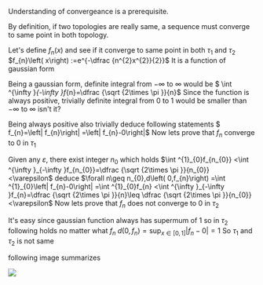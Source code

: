 
Understanding of convergeance is a prerequisite.
  

By definition, if two topologies are really same, a sequence must converge to same point in both topology.

Let's define $f_{n}\left( x\right)$ and see if it converge to same point in both $\tau _{1}$ and $\tau _{2}$
$f_{n}\left( x\right) :=e^{-\dfrac {n^{2}x^{2}}{2}}$
It is a function of gaussian form

Being a gaussian form, definite integral from $-\infty$ to $\infty$ would be
$ \int ^{\infty }_{-\infty }f_{n}=\dfrac {\sqrt {2\times \pi }}{n}$
Since the function is always positive, trivially definite integral from 0 to 1 would be smaller than $-\infty$ to $\infty$ isn't it?

Being always positive also trivially deduce following statements
$ f_{n}=\left| f_{n}\right| =\left| f_{n}-0\right|$
Now lets prove that $f_{n}$ converge to 0 in $\tau_{1}$

Given any $\varepsilon$, there exist integer $n_{0}$ which holds
$\int ^{1}_{0}f_{n_{0}} <\int ^{\infty }_{-\infty }f_{n_{0}}=\dfrac {\sqrt {2\times \pi }}{n_{0}} <\varepsilon$
deduce
$\forall n\geq n_{0},d\left( 0,f_{n}\right) =\int ^{1}_{0}\left| f_{n}-0\right| =\int ^{1}_{0}f_{n} <\int ^{\infty }_{-\infty }f_{n}=\dfrac {\sqrt {2\times \pi }}{n}\leq \dfrac {\sqrt {2\times \pi }}{n_{0}} <\varepsilon$
Now lets prove that $f_{n}$ does not converge to 0 in $\tau_{2}$

It's easy since gaussian function always has supermum of 1 so in $\tau_{2}$ following holds no matter what $f_{n}$
$d\left( 0,f_{n}\right) =\sup _{x\in \left[ 0,1\right] }\left| f_{n}-0\right| =1$
So $\tau_{1}$ and $\tau_{2}$ is not same

following image summarizes


![]({{site.baseurl}}/assets/img/img.jpg)